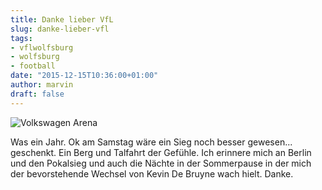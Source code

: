 ```yaml
---
title: Danke lieber VfL
slug: danke-lieber-vfl
tags:
- vflwolfsburg
- wolfsburg
- football
date: "2015-12-15T10:36:00+01:00"
author: marvin
draft: false
---
```

![Volkswagen Arena](/images/23697352576_cd49ef6a78_b.jpg)

Was ein Jahr. Ok am Samstag wäre ein Sieg noch besser gewesen... geschenkt. Ein Berg und Talfahrt der Gefühle. Ich erinnere mich an Berlin und den Pokalsieg und auch die Nächte in der Sommerpause in der mich der bevorstehende Wechsel von Kevin De Bruyne wach hielt. Danke.